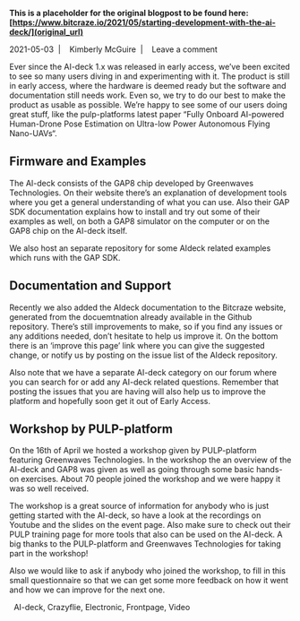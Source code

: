**This is a placeholder for the original blogpost to be found here: [https://www.bitcraze.io/2021/05/starting-development-with-the-ai-deck/](original_url)**

2021-05-03 
 | 
 
Kimberly McGuire 
 | 
 
Leave a comment

Ever since the AI-deck 1.x was released in early access, we’ve been excited to see so many users diving in and experimenting with it. The product is still in early access, where the hardware is deemed ready but the software and documentation still needs work. Even so, we try to do our best to make the product as usable as possible. We’re happy to see some of our users doing great stuff, like the pulp-platforms latest paper “Fully Onboard AI-powered Human-Drone Pose Estimation on Ultra-low Power Autonomous Flying Nano-UAVs“.

Firmware and Examples
---------------------

The AI-deck consists of the GAP8 chip developed by Greenwaves Technologies. On their website there’s an explanation of development tools where you get a general understanding of what you can use. Also their GAP SDK documentation explains how to install and try out some of their examples as well, on both a GAP8 simulator on the computer or on the GAP8 chip on the AI-deck itself.

We also host an separate repository for some AIdeck related examples which runs with the GAP SDK.

Documentation and Support
-------------------------

Recently we also added the AIdeck documentation to the Bitcraze website, generated from the docuemtnation already available in the Github repository. There’s still improvements to make, so if you find any issues or any additions needed, don’t hesitate to help us improve it. On the bottom there is an ‘improve this page’ link where you can give the suggested change, or notify us by posting on the issue list of the AIdeck repository.

Also note that we have a separate AI-deck category on our forum where you can search for or add any AI-deck related questions. Remember that posting the issues that you are having will also help us to improve the platform and hopefully soon get it out of Early Access.

Workshop by PULP-platform
-------------------------

On the 16th of April we hosted a workshop given by PULP-platform featuring Greenwaves Technologies. In the workshop the an overview of the AI-deck and GAP8 was given as well as going through some basic hands-on exercises. About 70 people joined the workshop and we were happy it was so well received.

The workshop is a great source of information for anybody who is just getting started with the AI-deck, so have a look at the recordings on Youtube and the slides on the event page. Also make sure to check out their PULP training page for more tools that also can be used on the AI-deck. A big thanks to the PULP-platform and Greenwaves Technologies for taking part in the workshop!

Also we would like to ask if anybody who joined the workshop, to fill in this small questionnaire so that we can get some more feedback on how it went and how we can improve for the next one.

 
AI-deck, Crazyflie, Electronic, Frontpage, Video